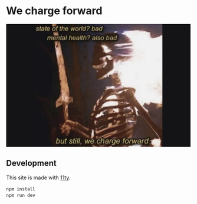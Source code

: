 # We charge forward

<img width="500" src="public/assets/thumbnail.png" alt="ALT_TEXT">

## Development

This site is made with [11ty](https://www.11ty.dev/).

```sh
npm install
npm run dev
```
